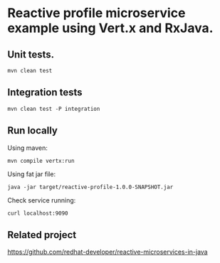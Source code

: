 # Reactive profile microservice example using Vert.x and RxJava.


## Unit tests.

```
mvn clean test
```

## Integration tests

```
mvn clean test -P integration
```

## Run locally

Using maven:
```
mvn compile vertx:run
```
Using fat jar file:
```
java -jar target/reactive-profile-1.0.0-SNAPSHOT.jar
```

Check service running:
```
curl localhost:9090
```

## Related project

https://github.com/redhat-developer/reactive-microservices-in-java
